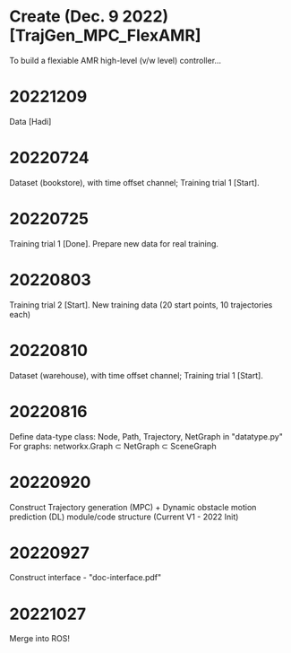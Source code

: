 # Create (Dec. 9 2022) [TrajGen_MPC_FlexAMR]
To build a flexiable AMR high-level (v/w level) controller...

# 20221209
Data [Hadi]
# 20220724
Dataset (bookstore), with time offset channel; 
Training trial 1 [Start].
# 20220725
Training trial 1 [Done]. Prepare new data for real training.
# 20220803
Training trial 2 [Start]. New training data (20 start points, 10 trajectories each)

# 20220810
Dataset (warehouse), with time offset channel; 
Training trial 1 [Start].

# 20220816
Define data-type class: Node, Path, Trajectory, NetGraph in "datatype.py"
For graphs: networkx.Graph ⊂ NetGraph ⊂ SceneGraph

# 20220920
Construct Trajectory generation (MPC) + Dynamic obstacle motion prediction (DL) module/code structure 
(Current V1 - 2022 Init)

# 20220927
Construct interface - "doc-interface.pdf"

# 20221027
Merge into ROS!